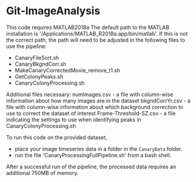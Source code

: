 # Git-ImageAnalysis

This code requires MATLAB2018a
The default path to the MATLAB installation is '/Applications/MATLAB_R2018a.app/bin/matlab'. 
If this is not the correct path, the path will need to be adjusted in the following files to use the pipeline:
- CanaryFileSort.sh 
- CanaryBkgndCorr.sh 
- MakeCanaryCorrectedMovie_remove_t1.sh 
- GetColonyPeaks.sh 
- CanaryColonyProcessing.sh

Additional files necessary: 
numImages.csv - a file with column-wise information about how many images are in the dataset
bkgndCorrYr.csv - a file with column-wise information about which background correction to use to correct the dataset of interest
Frame-Threshold-SZ.csv - a file indicating the settings to use when identifying peaks in CanaryColonyProcessing.sh

To run this code on the provided dataset, 
- place your image timeseries data in a folder in the `CanaryData` folder.
- run the file 'CanaryProcessingFullPipeline.sh' from a bash shell. 

After a successful run of the pipeline, the processed data requires an additional 750MB of memory. 


